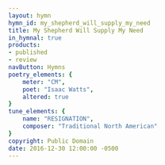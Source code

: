 ```yaml
---
layout: hymn
hymn_id: my_shepherd_will_supply_my_need
title: My Shepherd Will Supply My Need
in_hymnal: true
products:
- published
- review
navButton: Hymns
poetry_elements: {
    meter: "CM",
    poet: "Isaac Watts",
    altered: true
}
tune_elements: {
    name: "RESIGNATION",
    composer: "Traditional North American"
}
copyright: Public Domain
date: 2016-12-30 12:00:00 -0500
---
```

